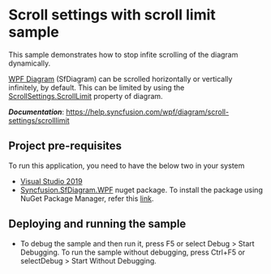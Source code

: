 # Scroll settings with scroll limit sample

This sample demonstrates how to stop infite scrolling of the diagram dynamically.

[WPF Diagram](https://www.syncfusion.com/wpf-controls/diagram) (SfDiagram) can be scrolled horizontally or vertically infinitely, by default. This can be limited by using the [ScrollSettings.ScrollLimit](https://help.syncfusion.com/cr/wpf/Syncfusion.SfDiagram.WPF~Syncfusion.UI.Xaml.Diagram.ScrollLimit.html) property of diagram.

__*Documentation*__: https://help.syncfusion.com/wpf/diagram/scroll-settings/scrolllimit

## Project pre-requisites
To run this application, you need to have the below two in your system

* [Visual Studio 2019](https://www.visualstudio.com/wpf-vs)
* [Syncfusion.SfDiagram.WPF](https://www.nuget.org/packages/Syncfusion.SfDiagram.WPF/) nuget package. To install the package using NuGet Package Manager, refer this [link](https://docs.microsoft.com/en-us/nuget/quickstart/install-and-use-a-package-in-visual-studio#nuget-package-manager).

## Deploying and running the sample
* To debug the sample and then run it, press F5 or select Debug > Start Debugging. To run the sample without debugging, press Ctrl+F5 or selectDebug > Start Without Debugging.
